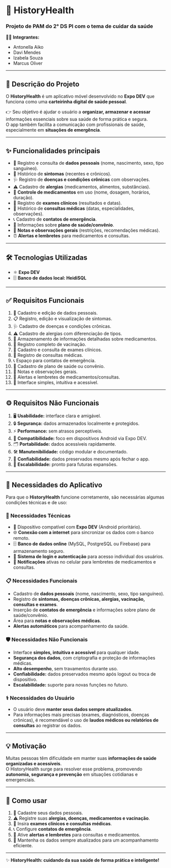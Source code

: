 # 🏥 HistoryHealth  
### Projeto de PAM do 2° DS PI com o tema de cuidar da saúde  

👩‍💻 **Integrantes:**  
- Antonella Aiko  
- Davi Mendes  
- Izabela Souza  
- Marcus Oliver  

---

## 📖 Descrição do Projeto  

O **HistoryHealth** é um aplicativo móvel desenvolvido no **Expo DEV** que funciona como uma **carteirinha digital de saúde pessoal**.  

👉 Seu objetivo é ajudar o usuário a **organizar, armazenar e acessar** informações essenciais sobre sua saúde de forma prática e segura.  
O app também facilita a comunicação com profissionais de saúde, especialmente em **situações de emergência**.  

---

## ✨ Funcionalidades principais  

- 🧍 Registro e consulta de **dados pessoais** (nome, nascimento, sexo, tipo sanguíneo).  
- 🤒 Histórico de **sintomas** (recentes e crônicos).  
- 🩺 Registro de **doenças e condições crônicas** com observações.  
- ⚠️ Cadastro de **alergias** (medicamentos, alimentos, substâncias).  
- 💊 **Controle de medicamentos** em uso (nome, dosagem, horários, duração).  
- 🧪 Registro de **exames clínicos** (resultados e datas).  
- 📅 Histórico de **consultas médicas** (datas, especialidades, observações).  
- 📞 Cadastro de **contatos de emergência**.  
- 🏥 Informações sobre **plano de saúde/convênio**.  
- 📝 **Notas e observações gerais** (restrições, recomendações médicas).  
- ⏰ **Alertas e lembretes** para medicamentos e consultas.  

---

## 🛠️ Tecnologias Utilizadas  

- ⚛️ **Expo DEV**  
- 🗄️ **Banco de dados local: HeidiSQL**  

---

## ✅ Requisitos Funcionais  

1. 👤 Cadastro e edição de dados pessoais.  
2. 📋 Registro, edição e visualização de sintomas.  
3. 🩺 Cadastro de doenças e condições crônicas.  
4. ⚠️ Cadastro de alergias com diferenciação de tipos.  
5. 💊 Armazenamento de informações detalhadas sobre medicamentos.  
6. 💉 Registro completo de vacinação.  
7. 🧪 Cadastro e consulta de exames clínicos.  
8. 📅 Registro de consultas médicas.  
9. 📞 Espaço para contatos de emergência.  
10. 🏥 Cadastro de plano de saúde ou convênio.  
11. 📝 Notas e observações gerais.  
12. 🔔 Alertas e lembretes de medicamentos/consultas.  
13. 🎨 Interface simples, intuitiva e acessível.  

---

## ⚙️ Requisitos Não Funcionais  

1. 🖥️ **Usabilidade:** interface clara e amigável.  
2. 🔒 **Segurança:** dados armazenados localmente e protegidos.  
3. ⚡ **Performance:** sem atrasos perceptíveis.  
4. 📱 **Compatibilidade:** foco em dispositivos Android via Expo DEV.  
5. 🗂️ **Portabilidade:** dados acessíveis rapidamente.  
6. 🛠️ **Manutenibilidade:** código modular e documentado.  
7. 🧷 **Confiabilidade:** dados preservados mesmo após fechar o app.  
8. 🚀 **Escalabilidade:** pronto para futuras expansões.  

---

## 📌 Necessidades do Aplicativo  

Para que o **HistoryHealth** funcione corretamente, são necessárias algumas condições técnicas e de uso:  

### 🔧 Necessidades Técnicas  
- 📱 Dispositivo compatível com **Expo DEV** (Android prioritário).  
- 🌐 **Conexão com a internet** para sincronizar os dados com o banco remoto.  
- 🗄️ **Banco de dados online** (MySQL, PostgreSQL ou Firebase) para armazenamento seguro.  
- 🔑 **Sistema de login e autenticação** para acesso individual dos usuários.  
- 🔔 **Notificações** ativas no celular para lembretes de medicamentos e consultas.  

### 📋 Necessidades Funcionais  
- Cadastro de **dados pessoais** (nome, nascimento, sexo, tipo sanguíneo).  
- Registro de **sintomas, doenças crônicas, alergias, vacinação, consultas e exames**.  
- Inserção de **contatos de emergência** e informações sobre plano de saúde/convênio.  
- Área para **notas e observações médicas**.  
- **Alertas automáticos** para acompanhamento da saúde.  

### 🛡️ Necessidades Não Funcionais  
- Interface **simples, intuitiva e acessível** para qualquer idade.  
- **Segurança dos dados**, com criptografia e proteção de informações médicas.  
- **Alto desempenho**, sem travamentos durante uso.  
- **Confiabilidade:** dados preservados mesmo após logout ou troca de dispositivo.  
- **Escalabilidade:** suporte para novas funções no futuro.  

### ⚕️ Necessidades do Usuário  
- O usuário deve **manter seus dados sempre atualizados**.  
- Para informações mais precisas (exames, diagnósticos, doenças crônicas), é recomendável o uso de **laudos médicos ou relatórios de consultas** ao registrar os dados.  

---

## 💡 Motivação  

Muitas pessoas têm dificuldade em manter suas **informações de saúde organizadas e acessíveis**.  
O HistoryHealth surge para resolver esse problema, promovendo **autonomia, segurança e prevenção** em situações cotidianas e emergenciais.  

---

## 📲 Como usar  

1. 👤 Cadastre seus dados pessoais.  
2. ⚠️ Registre suas **alergias, doenças, medicamentos e vacinação**.  
3. 🧪 Insira **exames clínicos e consultas médicas**.  
4. 📞 Configure **contatos de emergência**.  
5. 🔔 Ative **alertas e lembretes** para consultas e medicamentos.  
6. 🔄 Mantenha os dados sempre atualizados para um acompanhamento eficiente.  

---
✨ **HistoryHealth: cuidando da sua saúde de forma prática e inteligente!**  
